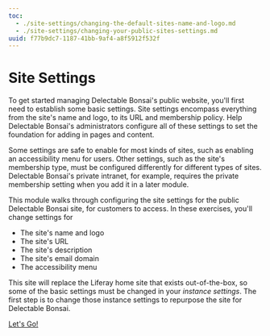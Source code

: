 ```yaml
---
toc:
  - ./site-settings/changing-the-default-sites-name-and-logo.md
  - ./site-settings/changing-your-public-sites-settings.md
uuid: f77b9dc7-1187-41bb-9af4-a8f5912f532f
---
```

# Site Settings

To get started managing Delectable Bonsai's public website, you'll first need to establish some basic settings. Site settings encompass everything from the site's name and logo, to its URL and membership policy. Help Delectable Bonsai's administrators configure all of these settings to set the foundation for adding in pages and content.

Some settings are safe to enable for most kinds of sites, such as enabling an accessibility menu for users. Other settings, such as the site's membership type, must be configured differently for different types of sites. Delectable Bonsai's private intranet, for example, requires the private membership setting when you add it in a later module.

This module walks through configuring the site settings for the public Delectable Bonsai site, for customers to access. In these exercises, you'll change settings for

* The site's name and logo
* The site's URL
* The site's description
* The site's email domain
* The accessibility menu

This site will replace the Liferay home site that exists out-of-the-box, so some of the basic settings must be changed in your *instance settings*. The first step is to change those instance settings to repurpose the site for Delectable Bonsai.

<!-- I think it would be good to include here a walkthrough of the interface and terminology, similar to what you saw on Help Center (which was in our old docs in the liferay-docs repo). The vision for these intro articles was to teach concepts before you get into the actual activities, so you could define all the interface terms you throw around later (control menu, site menu, etc) here so they aren't strange when you get to the exercises. -Rich -->

[Let's Go!](./site-settings/changing-the-default-sites-name-and-logo.md)
